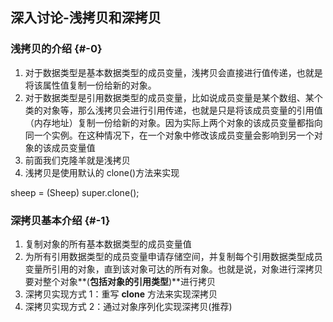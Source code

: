 ## 深入讨论-浅拷贝和深拷贝

### 浅拷贝的介绍 {#-0}

1.  对于数据类型是基本数据类型的成员变量，浅拷贝会直接进行值传递，也就是将该属性值复制一份给新的对象。
2.  对于数据类型是引用数据类型的成员变量，比如说成员变量是某个数组、某个类的对象等，那么浅拷贝会进行引用传递，也就是只是将该成员变量的引用值（内存地址）复制一份给新的对象。因为实际上两个对象的该成员变量都指向同一个实例。在这种情况下，在一个对象中修改该成员变量会影响到另一个对象的该成员变量值
3.  前面我们克隆羊就是浅拷贝
4.  浅拷贝是使用默认的 clone()方法来实现

sheep = (Sheep) super.clone();

### 深拷贝基本介绍 {#-1}

1.  复制对象的所有基本数据类型的成员变量值
2.  为所有引用数据类型的成员变量申请存储空间，并复制每个引用数据类型成员变量所引用的对象，直到该对象可达的所有对象。也就是说，对象进行深拷贝要对整个对象**(**包括对象的引用类型**)**进行拷贝
3.  深拷贝实现方式 1：重写 **clone** 方法来实现深拷贝
4.  深拷贝实现方式 2：通过对象序列化实现深拷贝(推荐)
